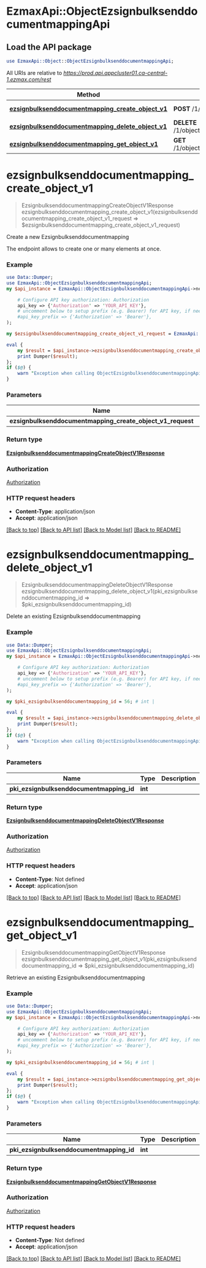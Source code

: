 # EzmaxApi::ObjectEzsignbulksenddocumentmappingApi

## Load the API package
```perl
use EzmaxApi::Object::ObjectEzsignbulksenddocumentmappingApi;
```

All URIs are relative to *https://prod.api.appcluster01.ca-central-1.ezmax.com/rest*

Method | HTTP request | Description
------------- | ------------- | -------------
[**ezsignbulksenddocumentmapping_create_object_v1**](ObjectEzsignbulksenddocumentmappingApi.md#ezsignbulksenddocumentmapping_create_object_v1) | **POST** /1/object/ezsignbulksenddocumentmapping | Create a new Ezsignbulksenddocumentmapping
[**ezsignbulksenddocumentmapping_delete_object_v1**](ObjectEzsignbulksenddocumentmappingApi.md#ezsignbulksenddocumentmapping_delete_object_v1) | **DELETE** /1/object/ezsignbulksenddocumentmapping/{pkiEzsignbulksenddocumentmappingID} | Delete an existing Ezsignbulksenddocumentmapping
[**ezsignbulksenddocumentmapping_get_object_v1**](ObjectEzsignbulksenddocumentmappingApi.md#ezsignbulksenddocumentmapping_get_object_v1) | **GET** /1/object/ezsignbulksenddocumentmapping/{pkiEzsignbulksenddocumentmappingID} | Retrieve an existing Ezsignbulksenddocumentmapping


# **ezsignbulksenddocumentmapping_create_object_v1**
> EzsignbulksenddocumentmappingCreateObjectV1Response ezsignbulksenddocumentmapping_create_object_v1(ezsignbulksenddocumentmapping_create_object_v1_request => $ezsignbulksenddocumentmapping_create_object_v1_request)

Create a new Ezsignbulksenddocumentmapping

The endpoint allows to create one or many elements at once.

### Example
```perl
use Data::Dumper;
use EzmaxApi::ObjectEzsignbulksenddocumentmappingApi;
my $api_instance = EzmaxApi::ObjectEzsignbulksenddocumentmappingApi->new(

    # Configure API key authorization: Authorization
    api_key => {'Authorization' => 'YOUR_API_KEY'},
    # uncomment below to setup prefix (e.g. Bearer) for API key, if needed
    #api_key_prefix => {'Authorization' => 'Bearer'},
);

my $ezsignbulksenddocumentmapping_create_object_v1_request = EzmaxApi::Object::EzsignbulksenddocumentmappingCreateObjectV1Request->new(); # EzsignbulksenddocumentmappingCreateObjectV1Request | 

eval {
    my $result = $api_instance->ezsignbulksenddocumentmapping_create_object_v1(ezsignbulksenddocumentmapping_create_object_v1_request => $ezsignbulksenddocumentmapping_create_object_v1_request);
    print Dumper($result);
};
if ($@) {
    warn "Exception when calling ObjectEzsignbulksenddocumentmappingApi->ezsignbulksenddocumentmapping_create_object_v1: $@\n";
}
```

### Parameters

Name | Type | Description  | Notes
------------- | ------------- | ------------- | -------------
 **ezsignbulksenddocumentmapping_create_object_v1_request** | [**EzsignbulksenddocumentmappingCreateObjectV1Request**](EzsignbulksenddocumentmappingCreateObjectV1Request.md)|  | 

### Return type

[**EzsignbulksenddocumentmappingCreateObjectV1Response**](EzsignbulksenddocumentmappingCreateObjectV1Response.md)

### Authorization

[Authorization](../README.md#Authorization)

### HTTP request headers

 - **Content-Type**: application/json
 - **Accept**: application/json

[[Back to top]](#) [[Back to API list]](../README.md#documentation-for-api-endpoints) [[Back to Model list]](../README.md#documentation-for-models) [[Back to README]](../README.md)

# **ezsignbulksenddocumentmapping_delete_object_v1**
> EzsignbulksenddocumentmappingDeleteObjectV1Response ezsignbulksenddocumentmapping_delete_object_v1(pki_ezsignbulksenddocumentmapping_id => $pki_ezsignbulksenddocumentmapping_id)

Delete an existing Ezsignbulksenddocumentmapping



### Example
```perl
use Data::Dumper;
use EzmaxApi::ObjectEzsignbulksenddocumentmappingApi;
my $api_instance = EzmaxApi::ObjectEzsignbulksenddocumentmappingApi->new(

    # Configure API key authorization: Authorization
    api_key => {'Authorization' => 'YOUR_API_KEY'},
    # uncomment below to setup prefix (e.g. Bearer) for API key, if needed
    #api_key_prefix => {'Authorization' => 'Bearer'},
);

my $pki_ezsignbulksenddocumentmapping_id = 56; # int | 

eval {
    my $result = $api_instance->ezsignbulksenddocumentmapping_delete_object_v1(pki_ezsignbulksenddocumentmapping_id => $pki_ezsignbulksenddocumentmapping_id);
    print Dumper($result);
};
if ($@) {
    warn "Exception when calling ObjectEzsignbulksenddocumentmappingApi->ezsignbulksenddocumentmapping_delete_object_v1: $@\n";
}
```

### Parameters

Name | Type | Description  | Notes
------------- | ------------- | ------------- | -------------
 **pki_ezsignbulksenddocumentmapping_id** | **int**|  | 

### Return type

[**EzsignbulksenddocumentmappingDeleteObjectV1Response**](EzsignbulksenddocumentmappingDeleteObjectV1Response.md)

### Authorization

[Authorization](../README.md#Authorization)

### HTTP request headers

 - **Content-Type**: Not defined
 - **Accept**: application/json

[[Back to top]](#) [[Back to API list]](../README.md#documentation-for-api-endpoints) [[Back to Model list]](../README.md#documentation-for-models) [[Back to README]](../README.md)

# **ezsignbulksenddocumentmapping_get_object_v1**
> EzsignbulksenddocumentmappingGetObjectV1Response ezsignbulksenddocumentmapping_get_object_v1(pki_ezsignbulksenddocumentmapping_id => $pki_ezsignbulksenddocumentmapping_id)

Retrieve an existing Ezsignbulksenddocumentmapping



### Example
```perl
use Data::Dumper;
use EzmaxApi::ObjectEzsignbulksenddocumentmappingApi;
my $api_instance = EzmaxApi::ObjectEzsignbulksenddocumentmappingApi->new(

    # Configure API key authorization: Authorization
    api_key => {'Authorization' => 'YOUR_API_KEY'},
    # uncomment below to setup prefix (e.g. Bearer) for API key, if needed
    #api_key_prefix => {'Authorization' => 'Bearer'},
);

my $pki_ezsignbulksenddocumentmapping_id = 56; # int | 

eval {
    my $result = $api_instance->ezsignbulksenddocumentmapping_get_object_v1(pki_ezsignbulksenddocumentmapping_id => $pki_ezsignbulksenddocumentmapping_id);
    print Dumper($result);
};
if ($@) {
    warn "Exception when calling ObjectEzsignbulksenddocumentmappingApi->ezsignbulksenddocumentmapping_get_object_v1: $@\n";
}
```

### Parameters

Name | Type | Description  | Notes
------------- | ------------- | ------------- | -------------
 **pki_ezsignbulksenddocumentmapping_id** | **int**|  | 

### Return type

[**EzsignbulksenddocumentmappingGetObjectV1Response**](EzsignbulksenddocumentmappingGetObjectV1Response.md)

### Authorization

[Authorization](../README.md#Authorization)

### HTTP request headers

 - **Content-Type**: Not defined
 - **Accept**: application/json

[[Back to top]](#) [[Back to API list]](../README.md#documentation-for-api-endpoints) [[Back to Model list]](../README.md#documentation-for-models) [[Back to README]](../README.md)

